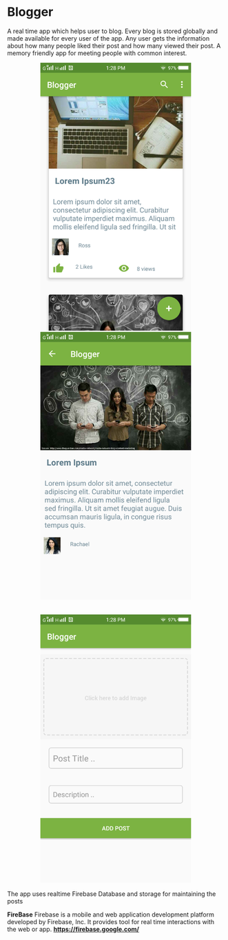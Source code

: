 # Blogger
<p> A real time app which helps user to blog. Every blog is stored globally and made available for every user of the app.
    Any user gets the information about how many people liked their post and how many viewed their post.
    A memory friendly app for meeting people with common interest.</p>
  
  <p align="center">
  <img src="https://github.com/avik191/Blogger/blob/master/Snaps/home.png" width="350"/>
   <img src="https://github.com/avik191/Blogger/blob/master/Snaps/details.png" width="350"/>
   </br></br>
  <p align="center"><img src="https://github.com/avik191/Blogger/blob/master/Snaps/post.png" width="350"/></p>

  </p>
  
   
<p> The app uses realtime Firebase Database and storage for maintaining the posts</p>

**FireBase**
Firebase is a mobile and web application development platform developed by Firebase, Inc. It provides tool for real time interactions with
the web or app.
**https://firebase.google.com/**
